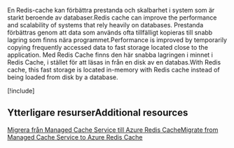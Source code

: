 <span data-ttu-id="8d650-101">En Redis-cache kan förbättra prestanda och skalbarhet i system som är starkt beroende av databaser.</span><span class="sxs-lookup"><span data-stu-id="8d650-101">Redis cache can improve the performance and scalability of systems that rely heavily on databases.</span></span> <span data-ttu-id="8d650-102">Prestanda förbättras genom att data som används ofta tillfälligt kopieras till snabb lagring som finns nära programmet.</span><span class="sxs-lookup"><span data-stu-id="8d650-102">Performance is improved by temporarily copying frequently accessed data to fast storage located close to the application.</span></span> <span data-ttu-id="8d650-103">Med Redis Cache finns den här snabba lagringen i minnet i Redis Cache, i stället för att läsas in från en disk av en databas.</span><span class="sxs-lookup"><span data-stu-id="8d650-103">With Redis cache, this fast storage is located in-memory with Redis cache instead of being loaded from disk by a database.</span></span>

<!-- Cleanup sandbox -->
[!include[](../../../includes/azure-sandbox-cleanup.md)]

## <a name="additional-resources"></a><span data-ttu-id="8d650-104">Ytterligare resurser</span><span class="sxs-lookup"><span data-stu-id="8d650-104">Additional resources</span></span>

[<span data-ttu-id="8d650-105">Migrera från Managed Cache Service till Azure Redis Cache</span><span class="sxs-lookup"><span data-stu-id="8d650-105">Migrate from Managed Cache Service to Azure Redis Cache</span></span>](https://docs.microsoft.com/azure/redis-cache/cache-migrate-to-redis)